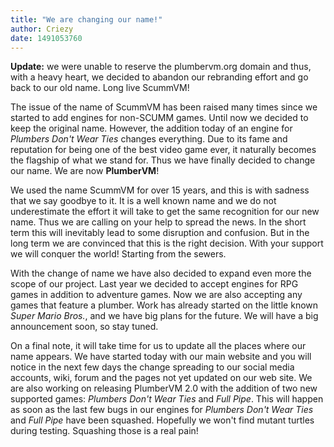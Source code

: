 ```yaml
---
title: "We are changing our name!"
author: Criezy
date: 1491053760
---
```


**Update:** we were unable to reserve the plumbervm.org domain and thus, with a heavy heart, we decided to abandon our rebranding effort and go back to our old name. Long live ScummVM!

The issue of the name of ScummVM has been raised many times since we started to add engines for non-SCUMM games. Until now we decided to keep the original name. However, the addition today of an engine for *Plumbers Don't Wear Ties* changes everything. Due to its fame and reputation for being one of the best video game ever, it naturally becomes the flagship of what we stand for. Thus we have finally decided to change our name. We are now **PlumberVM**!

We used the name ScummVM for over 15 years, and this is with sadness that we say goodbye to it. It is a well known name and we do not underestimate the effort it will take to get the same recognition for our new name. Thus we are calling on your help to spread the news. In the short term this will inevitably lead to some disruption and confusion. But in the long term we are convinced that this is the right decision. With your support we will conquer the world! Starting from the sewers.

With the change of name we have also decided to expand even more the scope of our project. Last year we decided to accept engines for RPG games in addition to adventure games. Now we are also accepting any games that feature a plumber. Work has already started on the little known *Super Mario Bros.*, and we have big plans for the future. We will have a big announcement soon, so stay tuned.

On a final note, it will take time for us to update all the places where our name appears. We have started today with our main website and you will notice in the next few days the change spreading to our social media accounts, wiki, forum and the pages not yet updated on our web site. We are also working on releasing PlumberVM 2.0 with the addition of two new supported games: *Plumbers Don't Wear Ties* and *Full Pipe*. This will happen as soon as the last few bugs in our engines for *Plumbers Don't Wear Ties* and *Full Pipe* have been squashed. Hopefully we won't find mutant turtles during testing. Squashing those is a real pain!
